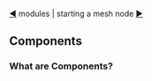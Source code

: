 [&#9664;](modules.md) modules | starting a mesh node [&#9654;](starting.md)

## Components

### What are Components?
